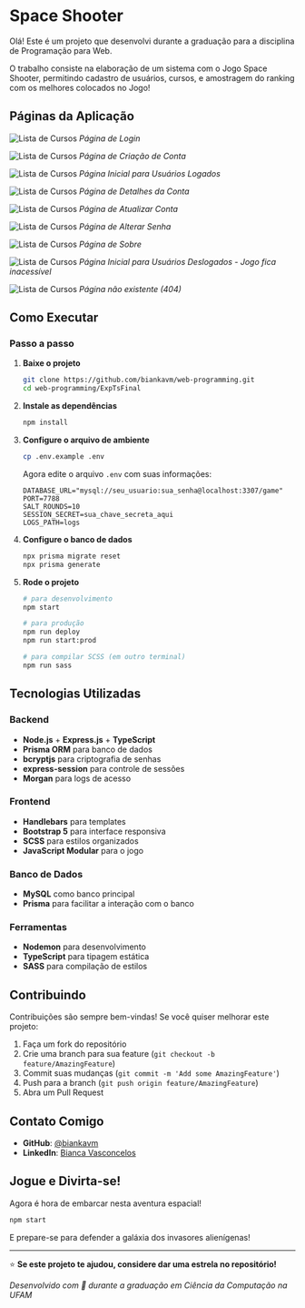 # Space Shooter

Olá! Este é um projeto que desenvolvi durante a graduação para a disciplina de Programação para Web.

O trabalho consiste na elaboração de um sistema com o Jogo Space Shooter, permitindo cadastro de usuários, cursos, e amostragem do ranking com os melhores colocados no Jogo!

## Páginas da Aplicação

![Lista de Cursos](screenshots/pages/login.png)
_Página de Login_

![Lista de Cursos](screenshots/pages/unlogged/createAccount.png)
_Página de Criação de Conta_

![Lista de Cursos](screenshots/pages/logged/home.png)
_Página Inicial para Usuários Logados_

![Lista de Cursos](screenshots/pages/logged/accountDetails.png)
_Página de Detalhes da Conta_

![Lista de Cursos](screenshots/pages/logged/accountUpdate.png)
_Página de Atualizar Conta_

![Lista de Cursos](screenshots/pages/logged/changePassword.png)
_Página de Alterar Senha_

![Lista de Cursos](screenshots/pages/about.png)
_Página de Sobre_

![Lista de Cursos](screenshots/pages/unlogged/home.png)
_Página Inicial para Usuários Deslogados - Jogo fica inacessível_

![Lista de Cursos](screenshots/pages/404.png)
_Página não existente (404)_

## Como Executar

### Passo a passo

1. **Baixe o projeto**

   ```bash
   git clone https://github.com/biankavm/web-programming.git
   cd web-programming/ExpTsFinal
   ```

2. **Instale as dependências**

   ```bash
   npm install
   ```

3. **Configure o arquivo de ambiente**

   ```bash
   cp .env.example .env
   ```

   Agora edite o arquivo `.env` com suas informações:

   ```env
   DATABASE_URL="mysql://seu_usuario:sua_senha@localhost:3307/game"
   PORT=7788
   SALT_ROUNDS=10
   SESSION_SECRET=sua_chave_secreta_aqui
   LOGS_PATH=logs
   ```

4. **Configure o banco de dados**

   ```bash
   npx prisma migrate reset
   npx prisma generate
   ```

5. **Rode o projeto**

   ```bash
   # para desenvolvimento
   npm start

   # para produção
   npm run deploy
   npm run start:prod

   # para compilar SCSS (em outro terminal)
   npm run sass
   ```

## Tecnologias Utilizadas

### **Backend**

- **Node.js** + **Express.js** + **TypeScript**
- **Prisma ORM** para banco de dados
- **bcryptjs** para criptografia de senhas
- **express-session** para controle de sessões
- **Morgan** para logs de acesso

### **Frontend**

- **Handlebars** para templates
- **Bootstrap 5** para interface responsiva
- **SCSS** para estilos organizados
- **JavaScript Modular** para o jogo

### **Banco de Dados**

- **MySQL** como banco principal
- **Prisma** para facilitar a interação com o banco

### **Ferramentas**

- **Nodemon** para desenvolvimento
- **TypeScript** para tipagem estática
- **SASS** para compilação de estilos

## Contribuindo

Contribuições são sempre bem-vindas! Se você quiser melhorar este projeto:

1. Faça um fork do repositório
2. Crie uma branch para sua feature (`git checkout -b feature/AmazingFeature`)
3. Commit suas mudanças (`git commit -m 'Add some AmazingFeature'`)
4. Push para a branch (`git push origin feature/AmazingFeature`)
5. Abra um Pull Request

## Contato Comigo

- **GitHub**: [@biankavm](https://github.com/biankavm)
- **LinkedIn**: [Bianca Vasconcelos](https://www.linkedin.com/in/biankavm/)

## Jogue e Divirta-se!

Agora é hora de embarcar nesta aventura espacial!

```bash
npm start
```

E prepare-se para defender a galáxia dos invasores alienígenas!

---

⭐ **Se este projeto te ajudou, considere dar uma estrela no repositório!**

_Desenvolvido com 💜 durante a graduação em Ciência da Computação na UFAM_
